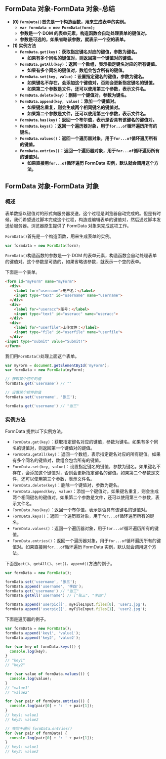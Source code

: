 ## FormData 对象-FormData 对象-总结

- **(0) `FormData()`首先是一个构造函数，用来生成表单的实例。**
  - **`var formdata = new FormData(form);`**
  - **参数是一个 DOM 的表单元素，构造函数会自动处理表单的键值对。**
  - **参数是可选的，如果省略该参数，就表示一个空的表单。**
- **(1) 实例方法**
  - **`FormData.get(key)`：获取指定键名对应的键值，参数为键名。**
    - **如果有多个同名的键值对，则返回第一个键值对的键值。**
  - **`FormData.getAll(key)`：返回一个数组，表示指定键名对应的所有键值。**
    - **如果有多个同名的键值对，数组会包含所有的键值。**
  - **`FormData.set(key, value)`：设置指定键名的键值，参数为键名。**
    - **如果键名不存在，会添加这个键值对，否则会更新指定键名的键值。**
    - **如果第二个参数是文件，还可以使用第三个参数，表示文件名。**
  - **`FormData.delete(key)`：删除一个键值对，参数为键名。**
  - **`FormData.append(key, value)`：添加一个键值对。**
    - **如果键名重复，则会生成两个相同键名的键值对。**
    - **如果第二个参数是文件，还可以使用第三个参数，表示文件名。**
  - **`FormData.has(key)`：返回一个布尔值，表示是否具有该键名的键值对。**
  - **`FormData.keys()`：返回一个遍历器对象，用于`for...of`循环遍历所有的键名。**
  - **`FormData.values()`：返回一个遍历器对象，用于`for...of`循环遍历所有的键值。**
  - **`FormData.entries()`：返回一个遍历器对象，用于`for...of`循环遍历所有的键值对。**
    - **如果直接用`for...of`循环遍历 FormData 实例，默认就会调用这个方法。**

## FormData 对象-FormData 对象

### 概述

表单数据以键值对的形式向服务器发送，这个过程是浏览器自动完成的。但是有时候，我们希望通过脚本完成这个过程，构造或编辑表单的键值对，然后通过脚本发送给服务器。浏览器原生提供了 FormData 对象来完成这项工作。

`FormData()`首先是一个构造函数，用来生成表单的实例。

```javascript
var formdata = new FormData(form);
```

`FormData()`构造函数的参数是一个 DOM 的表单元素，构造函数会自动处理表单的键值对。这个参数是可选的，如果省略该参数，就表示一个空的表单。

下面是一个表单。

```html
<form id="myForm" name="myForm">
  <div>
    <label for="username">用户名：</label>
    <input type="text" id="username" name="username">
  </div>
  <div>
    <label for="useracc">账号：</label>
    <input type="text" id="useracc" name="useracc">
  </div>
  <div>
    <label for="userfile">上传文件：</label>
    <input type="file" id="userfile" name="userfile">
  </div>
<input type="submit" value="Submit!">
</form>
```

我们用`FormData()`处理上面这个表单。

```javascript
var myForm = document.getElementById('myForm');
var formData = new FormData(myForm);

// 获取某个控件的值
formData.get('username') // ""

// 设置某个控件的值
formData.set('username', '张三');

formData.get('username') // "张三"
```

### 实例方法

FormData 提供以下实例方法。

- `FormData.get(key)`：获取指定键名对应的键值，参数为键名。如果有多个同名的键值对，则返回第一个键值对的键值。
- `FormData.getAll(key)`：返回一个数组，表示指定键名对应的所有键值。如果有多个同名的键值对，数组会包含所有的键值。
- `FormData.set(key, value)`：设置指定键名的键值，参数为键名。如果键名不存在，会添加这个键值对，否则会更新指定键名的键值。如果第二个参数是文件，还可以使用第三个参数，表示文件名。
- `FormData.delete(key)`：删除一个键值对，参数为键名。
- `FormData.append(key, value)`：添加一个键值对。如果键名重复，则会生成两个相同键名的键值对。如果第二个参数是文件，还可以使用第三个参数，表示文件名。
- `FormData.has(key)`：返回一个布尔值，表示是否具有该键名的键值对。
- `FormData.keys()`：返回一个遍历器对象，用于`for...of`循环遍历所有的键名。
- `FormData.values()`：返回一个遍历器对象，用于`for...of`循环遍历所有的键值。
- `FormData.entries()`：返回一个遍历器对象，用于`for...of`循环遍历所有的键值对。如果直接用`for...of`循环遍历 FormData 实例，默认就会调用这个方法。

下面是`get()`、`getAll()`、`set()`、`append()`方法的例子。

```javascript
var formData = new FormData();

formData.set('username', '张三');
formData.append('username', '李四');
formData.get('username') // "张三"
formData.getAll('username') // ["张三", "李四"]

formData.append('userpic[]', myFileInput.files[0], 'user1.jpg');
formData.append('userpic[]', myFileInput.files[1], 'user2.jpg');
```

下面是遍历器的例子。

```javascript
var formData = new FormData();
formData.append('key1', 'value1');
formData.append('key2', 'value2');

for (var key of formData.keys()) {
  console.log(key);
}
// "key1"
// "key2"

for (var value of formData.values()) {
  console.log(value);
}
// "value1"
// "value2"

for (var pair of formData.entries()) {
  console.log(pair[0] + ': ' + pair[1]);
}
// key1: value1
// key2: value2

// 等同于遍历 formData.entries()
for (var pair of formData) {
  console.log(pair[0] + ': ' + pair[1]);
}
// key1: value1
// key2: value2
```
